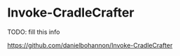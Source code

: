 # Invoke-CradleCrafter

TODO: fill this info

https://github.com/danielbohannon/Invoke-CradleCrafter